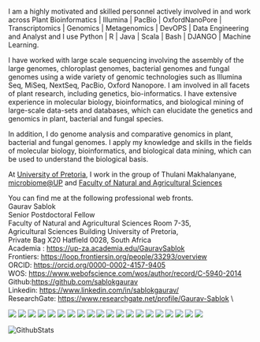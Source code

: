 I am a highly motivated and skilled personnel actively involved in and work across Plant Bioinformatics | Illumina | PacBio | OxfordNanoPore | Transcriptomics | Genomics | Metagenomics | DevOPS | Data Engineering and Analyst and I use Python | R | Java | Scala | Bash | DJANGO | Machine Learning. 

I have worked with large scale sequencing involving the assembly of the large genomes, chloroplast genomes, bacterial genomes and fungal genomes using a wide variety of genomic technologies such as Illumina Seq, MiSeq, NextSeq, PacBio, Oxford Nanopore. I am involved in all facets of plant research, including genetics, bio-informatics. I have extensive experience in molecular biology, bioinformatics, and biological mining of large-scale data-sets and databases, which can elucidate the genetics and genomics in plant, bacterial and fungal species.  

In addition, I do genome analysis and comparative genomics in plant, bacterial and fungal genomes. I apply my knowledge and skills in the fields of molecular biology, bioinformatics, and biological data mining, which can be used to understand the biological basis. 

At [University of Pretoria](https://www.up.ac.za), I work in the group of Thulani Makhalanyane, 
[microbiome@UP](https://www.up.ac.za/microbiome) and [Faculty of Natural and Agricultural Sciences](https://www.up.ac.za/biochemistry-genetics-and-microbiology) 

You can find me at the following professional web fronts. \
Gaurav Sablok \
Senior Postdoctoral Fellow \
Faculty of Natural and Agricultural Sciences Room 7-35, \
Agricultural Sciences Building University of Pretoria, \
Private Bag X20 Hatfield 0028, South Africa \
Academia : https://up-za.academia.edu/GauravSablok \
Frontiers: https://loop.frontiersin.org/people/33293/overview \
ORCID: https://orcid.org/0000-0002-4157-9405 \
WOS: https://www.webofscience.com/wos/author/record/C-5940-2014 \
Github:https://github.com/sablokgaurav \
Linkedin: https://www.linkedin.com/in/sablokgaurav/ \
ResearchGate: https://www.researchgate.net/profile/Gaurav-Sablok \

<div id="badges">
    <img src = "https://img.shields.io/badge/Keras-FF0000?style=for-the-badge&logo=keras&logoColor=white" />
   <img src = "https://img.shields.io/badge/PyTorch-EE4C2C?style=for-the-badge&logo=pytorch&logoColor=white" />
   <img src = "https://img.shields.io/badge/TensorFlow-FF6F00?style=for-the-badge&logo=tensorflow&logoColor=white" />
   <img src = "https://img.shields.io/badge/Ansible-000000?style=for-the-badge&logo=ansible&logoColor=white" />
   <img src = "https://img.shields.io/badge/Django-092E20?style=for-the-badge&logo=django&logoColor=green" />
   <img src = "https://img.shields.io/badge/Flask-000000?style=for-the-badge&logo=flask&logoColor=white" />
  <img src = "https://img.shields.io/badge/kubernetes-326ce5.svg?&style=for-the-badge&logo=kubernetes&logoColor=white" />
  <img src = "https://img.shields.io/badge/OpenCV-27338e?style=for-the-badge&logo=OpenCV&logoColor=white" />
  <img src = "https://img.shields.io/badge/pypi-3775A9?style=for-the-badge&logo=pypi&logoColor=white" />
  <img src = "https://img.shields.io/badge/Numba-00A3E0?style=for-the-badge&logo=Numba&logoColor=white" />
  <img src = "https://img.shields.io/badge/Numpy-777BB4?style=for-the-badge&logo=numpy&logoColor=white" />
  <img src = "https://img.shields.io/badge/Pandas-2C2D72?style=for-the-badge&logo=pandas&logoColor=white" />
  <img src = "https://img.shields.io/badge/Plotly-239120?style=for-the-badge&logo=plotly&logoColor=white" />
  <img src = "https://img.shields.io/badge/Python-FFD43B?style=for-the-badge&logo=python&logoColor=blue" />
  <img src = "https://img.shields.io/badge/R-276DC3?style=for-the-badge&logo=r&logoColor=white" />
  <img src = "https://img.shields.io/badge/scikit_learn-F7931E?style=for-the-badge&logo=scikit-learn&logoColor=white" />
  <img src = "https://img.shields.io/badge/SciPy-654FF0?style=for-the-badge&logo=SciPy&logoColor=white" />
  <img src = "https://img.shields.io/badge/Streamlit-FF4B4B?style=for-the-badge&logo=Streamlit&logoColor=white" />
  <img src = "https://img.shields.io/badge/Academia-fff?style=for-the-badge&logo=academia&logoColor=black" />
  <img src = "https://img.shields.io/badge/GitHub-100000?style=for-the-badge&logo=github&logoColor=white" />
</div>

![GithubStats](https://github-readme-streak-stats.herokuapp.com/?user=sablokgaurav)
